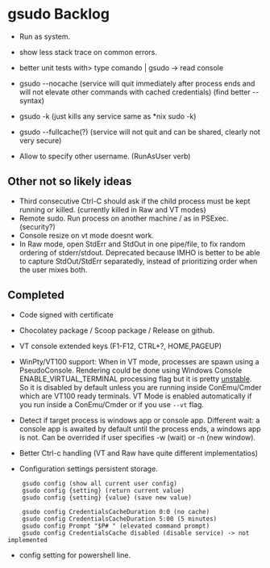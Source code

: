 # gsudo Backlog

- Run as system.
- show less stack trace on common errors.

- better unit tests with> type comando | gsudo -> read console

- gsudo --nocache (service will quit immediately after process ends and will not elevate other commands with cached credentials) (find better --syntax)
- gsudo -k (just kills any service same as *nix sudo -k)
- gsudo --fullcache(?) (service will not quit and can be shared, clearly not very secure)
- Allow to specify other username. (RunAsUser verb)

## Other not so likely ideas

- Third consecutive Ctrl-C should ask if the child process must be kept running or killed. (currently killed in Raw and VT modes)
- Remote sudo. Run process on another machine / as in PSExec. (security?)
- Console resize on vt mode doesnt work. 
- In Raw mode, open StdErr and StdOut in one pipe/file, to fix random ordering of stderr/stdout. Deprecated because IMHO is better to be able to capture StdOut/StdErr separatedly, instead of prioritizing order when the user mixes both. 

## Completed

- Code signed with certificate
- Chocolatey package / Scoop package / Release on github.
- VT console extended keys (F1-F12, CTRL+?, HOME,PAGEUP)
- WinPty/VT100 support: When in VT mode, processes are spawn using a PseudoConsole. Rendering could be done using Windows Console ENABLE_VIRTUAL_TERMINAL processing flag but it is pretty [unstable](https://github.com/microsoft/terminal/issues/3765). So it is disabled by default unless you are running inside ConEmu/Cmder which are VT100 ready terminals.
  VT Mode is enabled automatically if you run inside a ConEmu/Cmder or if you use `--vt` flag.

- Detect if target process is windows app or console app. Different wait: a console app is awaited by default until the process ends, a windows app is not. Can be overrided if user specifies -w (wait) or -n (new window). 

- Better Ctrl-c handling (VT and Raw have quite different implementatios)

- Configuration settings persistent storage.

``` console
    gsudo config (show all current user config)
    gsudo config {setting} (return current value)
    gsudo config {setting} {value} (save new value)

    gsudo config CredentialsCacheDuration 0:0 (no cache)
    gsudo config CredentialsCacheDuration 5:00 (5 minutes)
    gsudo config Prompt "$P# " (elevated command prompt)
    gsudo config CredentialsCache disabled (disable service) -> not implemented
```
- config setting for powershell line.